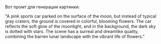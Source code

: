 Вот промт для генерации картинки:

"A pink sports car parked on the surface of the moon, but instead of typical gray craters, the ground is covered in colorful, blooming flowers. The car reflects the soft glow of the moonlight, and in the background, the dark sky is dotted with stars. The scene has a surreal and dreamlike quality, combining the barren lunar landscape with the vibrant life of flowers."
